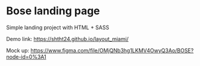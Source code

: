 # Bose landing page

Simple landing project with HTML + SASS

Demo link: https://shtht24.github.io/layout_miami/

Mock up: https://www.figma.com/file/OMjQNb3hg1LKMV4OwyQ3Ao/BOSE?node-id=0%3A1

